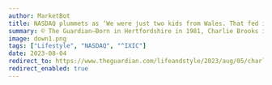 ```yaml
---
author: MarketBot
title: NASDAQ plummets as ‘We were just two kids from Wales. That fed into never quite feeling worthy’
summary: © The Guardian—Born in Hertfordshire in 1981, Charlie Brooks is best known for her role as Janine Butcher in EastEnders. Charlie’s acting experience began at Ravenscourt Theatre School in Hammersmith, which she attended with her brother, Ben, whose career as a child actor began with leading roles in 90s kids shows Aquila and Samson Superslug. Aged 17, Charlie became one of EastEnders’ most notorious villains, and she has remained a prominent TV actor. Along with Ben, who is now a director and writer, she has founded <a href="https://iampro.com/" title="">iampro – an online drama and production school</a>. Charlie is currently touring in the stage adaptation of Neil Gaiman’s <a href="https://www.theguardian.com/stage/2021/nov/05/the-ocean-at-the-end-of-the-lane-review-neil-gaiman-duke-of-yorks-theatre" title="">The Ocean at the End of the Lane</a>.
image: down1.png
tags: ["Lifestyle", "NASDAQ", "^IXIC"]
date: 2023-08-04
redirect_to: https://www.theguardian.com/lifeandstyle/2023/aug/05/charlie-brooks-looks-back
redirect_enabled: true
---
```

